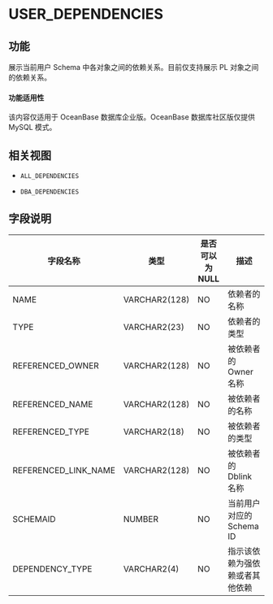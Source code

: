 USER_DEPENDENCIES
======================================

功能
-----------------------

展示当前用户 Schema 中各对象之间的依赖关系。目前仅支持展示 PL 对象之间的依赖关系。

  <main id="notice" >
    <h4>功能适用性</h4>
    <p>该内容仅适用于 OceanBase 数据库企业版。OceanBase 数据库社区版仅提供 MySQL 模式。</p>
  </main>

相关视图
-------------------------

* `ALL_DEPENDENCIES`

* `DBA_DEPENDENCIES`

字段说明
-------------------------

|       **字段名称**       |    **类型**     | **是否可以为 NULL** |      **描述**       |
|----------------------|---------------|----------------|-------------------|
| NAME                 | VARCHAR2(128) | NO             | 依赖者的名称            |
| TYPE                 | VARCHAR2(23)  | NO             | 依赖者的类型            |
| REFERENCED_OWNER     | VARCHAR2(128) | NO             | 被依赖者的 Owner 名称    |
| REFERENCED_NAME      | VARCHAR2(128) | NO             | 被依赖者的名称           |
| REFERENCED_TYPE      | VARCHAR2(18)  | NO             | 被依赖者的类型           |
| REFERENCED_LINK_NAME | VARCHAR2(128) | NO             | 被依赖者的 Dblink 名称   |
| SCHEMAID             | NUMBER        | NO             | 当前用户对应的 Schema ID |
| DEPENDENCY_TYPE      | VARCHAR2(4)   | NO             | 指示该依赖为强依赖或者其他依赖   |
